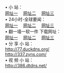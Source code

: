 &#8226; 小 站：<br />
<a href="http://77.duckdns.org/" target="_blank">网址一</a>
　<a href="http://337.zyns.com/" target="_blank">网址二</a>
　<a href="http://386.dtdns.net/" target="_blank">网址三</a>
　<br />
&#8226; 24小时-全球要闻：<br /> 
<a href="http://77.duckdns.org/read/go/n1.html" target="_blank">网址一</a>
　<a href="http://337.zyns.com/read/go/n1.html" target="_blank">网址二</a>
　<a href="http://386.dtdns.net/read/go/n1.html" target="_blank">网址三</a>
　<br />
&#8226; 翻一墙一软一件 下载网址：<br /> 
<a href="http://77.duckdns.org/read/go/f1.html" target="_blank">网址一</a>
　<a href="http://337.zyns.com/read/go/f2.html" target="_blank">网址二</a>
　<a href="http://386.dtdns.net/read/go/f3.html" target="_blank">网址三</a>
<br />
&#8226; 分 享 小 站：<br />
<a href="http://77.duckdns.org/" target="_blank">http://77.duckdns.org/</a><br />
<a href="http://337.zyns.com/" target="_blank">http://337.zyns.com/</a><br />
&#8226; 视 频 小 站：<br />
<a href="http://386.dtdns.net/" target="_blank">http://386.dtdns.net/</a><br />


